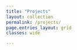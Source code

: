 ```yaml
---
title: "Projects"
layout: collection
permalink: /projects/
page.entries_layout: grid
classes: wide

---
```

